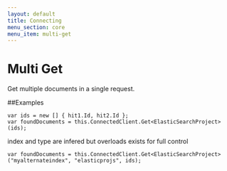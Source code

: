 ```yaml
---
layout: default
title: Connecting
menu_section: core
menu_item: multi-get
---
```



# Multi Get

Get multiple documents in a single request.

##Examples

	var ids = new [] { hit1.Id, hit2.Id };
	var foundDocuments = this.ConnectedClient.Get<ElasticSearchProject>(ids);

index and type are infered but overloads exists for full control

	var foundDocuments = this.ConnectedClient.Get<ElasticSearchProject>("myalternateindex", "elasticprojs", ids);
